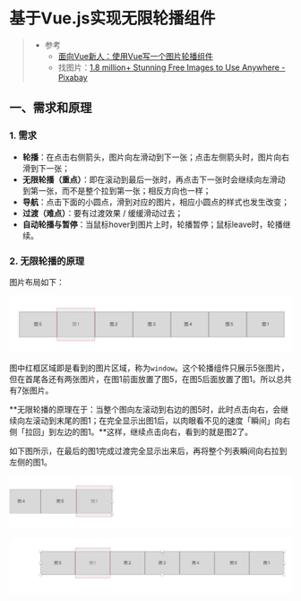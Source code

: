 # 基于Vue.js实现无限轮播组件


> - 参考
>   - [面向Vue新人：使用Vue写一个图片轮播组件](https://juejin.im/post/6844903577761103880)
>   - 找图片：[1.8 million+ Stunning Free Images to Use Anywhere - Pixabay](https://pixabay.com/)

## 一、需求和原理
### 1. 需求
- **轮播**：在点击右侧箭头，图片向左滑动到下一张；点击左侧箭头时，图片向右滑到下一张；
- **无限轮播（重点）**：即在滚动到最后一张时，再点击下一张时会继续向左滑动到第一张，而不是整个拉到第一张；相反方向也一样；
- **导航**：点击下面的小圆点，滑到对应的图片，相应小圆点的样式也发生改变；
- **过渡（难点）**：要有过渡效果 / 缓缓滑动过去；
- **自动轮播与暂停**：当鼠标hover到图片上时，轮播暂停；鼠标leave时，轮播继续。

### 2. 无限轮播的原理
图片布局如下：

![](./img/note/1-2-原理-1.jpg)

图中红框区域即是看到的图片区域，称为`window`。这个轮播组件只展示5张图片，但在首尾各还有两张图片，在图1前面放置了图5，在图5后面放置了图1。所以总共有7张图片。

**无限轮播的原理在于：当整个图向左滚动到右边的图5时，此时点击向右，会继续向左滚动到末尾的图1；在完全显示出图1后，以肉眼看不见的速度「瞬间」向右侧「拉回」到左边的图1。**这样，继续点击向右，看到的就是图2了。

如下图所示，在最后的图1完成过渡完全显示出来后，再将整个列表瞬间向右拉到左侧的图1。

![](./img/note/1-2-原理-2.jpg)

![](./img/note/1-2-原理-3.jpg)



